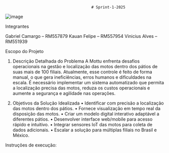                                           # Sprint-1-2025

![image](https://github.com/user-attachments/assets/6335eded-1ce5-41f1-8fbd-7921804f3f67)

Integrantes

Gabriel Camargo – RM557879
Kauan Felipe – RM557954
Vinicius Alves – RM551939

Escopo do Projeto

1. Descrição Detalhada do Problema 
A Mottu enfrenta desafios operacionais na gestão e localização das motos dentro dos pátios de suas mais de 100 filiais. Atualmente, esse controle é feito de forma manual, o que gera ineficiências, erros humanos e dificuldades na escala. É necessário implementar um sistema automatizado que permita a localização precisa das motos, reduza os custos operacionais e aumente a segurança e agilidade nas operações.

2. Objetivos da Solução Idealizada 
•	Identificar com precisão a localização das motos dentro dos pátios.
•	Fornece visualização em tempo real da disposição das motos.
•	Criar um modelo digital interativo adaptável a diferentes pátios.
•	Desenvolver interface web/mobile para acesso rápido e intuitivo.
•	Integrar sensores IoT das motos para coleta de dados adicionais.
•	Escalar a solução para múltiplas filiais no Brasil e México.

Instruções de execução:
